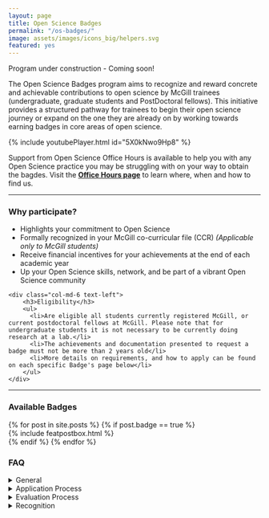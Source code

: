 ```yaml
---
layout: page
title: Open Science Badges
permalink: "/os-badges/"
image: assets/images/icons_big/helpers.svg
featured: yes
---
```

<!--- This first line will be displayed on the landing page with the Post title--->
Program under construction - Coming soon!

<div class="row align-items-end justify-content-between">
    <div class="col-md-6">
      <p class="lead text-lg-left text-left">
        The Open Science Badges program aims to recognize and reward concrete and achievable contributions to open science by McGill trainees (undergraduate, graduate students and PostDoctoral fellows).
        This initiative provides a structured pathway for trainees to begin their open science journey or expand on the one they are already on by working towards earning badges in core areas of open science.
      </p>
    </div>
    <div class="col-md-6 text-right pl-0 pl-lg-6 mt-4 mb-3">
        {% include youtubePlayer.html id="5X0kNwo9Hp8" %}
    </div>
</div>

Support from Open Science Office Hours is available to help you with any Open Science practice you may be struggling with on your way to obtain the bagdes.
Visit the **[Office Hours page](https://openscienceofficehours.github.io/osoh_website/office-hours/)** to learn where, when and how to find us.

<hr>

<div class="row align-items-end justify-content-between">
    <div class="col-md-6">
        <h3>Why participate?</h3>
        <ul>
          <li>Highlights your commitment to Open Science</li>
          <li>Formally recognized in your McGill co-curricular file (CCR) <i>(Applicable only to McGill students)</i></li>
          <li>Receive financial incentives for your achievements at the end of each academic year</li>
          <li>Up your Open Science skills, network, and be part of a vibrant Open Science community</li>
        </ul> 
    </div>
    
    <div class="col-md-6 text-left">
        <h3>Eligibility</h3>
        <ul>
          <li>Are eligible all students currently registered McGill, or current postdoctoral fellows at McGill. Please note that for undergraduate students it is not necessary to be currently doing research at a lab.</li>
          <li>The achievements and documentation presented to request a badge must not be more than 2 years old</li>
          <li>More details on requirements, and how to apply can be found on each specific Badge's page below</li>
        </ul>
    </div>
</div>

<hr>

### Available Badges
<!-- Featured Posts
================================================== -->
<section class="row justify-content-center text-center">
  {% for post in site.posts %}
      {% if post.badge == true %}
          <div class="col-md-4 mb-5">
          {% include featpostbox.html %}
          </div>
      {% endif %}
  {% endfor %}
</section>

### FAQ

<details>
<summary>General</summary>

<h5>Why is open science important?</h5>
Open Science implements transparency and reproducibility in scientific research, while contributing to the standardization 
and integrity of scientific research and the creation of a highly collaborative community to ultimately advance science for the benefit of humanity.
Implementing Open Science is also beneficial for you and your lab: it makes your research more efficient, and more likely cited.

<h5>Do badges expire?</h5>
No, they do not.

<h5>Can I get support to help me improve the skills needed to earn a badge?</h5>
Yes, support is available through the Open Science Office Hours (OSOH) drop-in sessions.

</details>

<details>
<summary>Application Process</summary>

<h5>Who can apply for an open science badge?</h5>
All trainees and undergraduate students currently registered at McGill.

</details>

<details>
<summary>Evaluation Process</summary>

<h5>Who evaluates the Badges?</h5>
The evaluation committee is composed of members of the Trainee Council and the TOSI team.

<h5>How is the documentation scored?</h5>
A scoring rubric for each specific badge can be found on the badge's page.

</details>

<details>
<summary>Recognition</summary>

<h5>What are the advantages of earning an open science badge?</h5>
Badges will allow you to participate or increase your involvement in the open science community. It will also be a great asset to your professional profiles like ResearchGate and LinkedIn, ORCID and resume.

<h5>Can my participation in the program earn me school credits?</h5>
The Open Science badges do not count towards McGill credits, but can be formally recognized through the McGill Cross-Curricular record.

</details>
